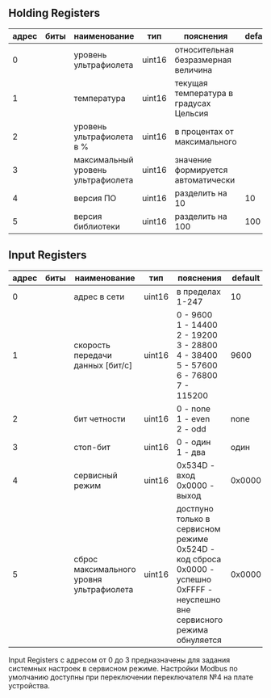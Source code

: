 
## Holding Registers
|адрес|биты|наименование|тип|пояснения|default
|---|---|---|---|---|---|
0||уровень ультрафиолета|uint16|относительная безразмерная величина|
1||температура|uint16|текущая температура в градусах Цельсия|
2||уровень ультрафиолета в %|uint16|в процентах от максимального|
3||максимальный уровень ультрафиолета|uint16| значение формируется автоматически
4||версия ПО|uint16|разделить на 10|10
5||версия библиотеки|uint16|разделить на 100|100

## Input Registers
|адрес|биты|наименование|тип|пояснения|default
|---|---|---|---|---|---|
0||адрес в сети|uint16|в пределах 1-247|10
1||скорость передачи данных [бит/с]|uint16|0 - 9600<br> 1 - 14400<br> 2 - 19200<br> 3 - 28800<br>4 - 38400<br>5 - 57600<br>6 - 76800<br>7 - 115200|9600
2||бит четности|uint16|0 - none<br> 1 - even<br> 2 - odd|none
3||стоп-бит|uint16|0 - один<br> 1 - два|один
4||сервисный режим|uint16|0x534D - вход<br> 0x0000 - выход|0x0000
5||сброс максимального уровня ультрафиолета|uint16|достпуно только в сервисном режиме<br>0x524D - код сброса<br>0x0000 - успешно<br>0xFFFF - неуспешно<br>вне сервисного режима обнуляется|0x0000

Input Registers с адресом от 0 до 3 предназначены для задания системных настроек в сервисном режиме. Настройки Modbus по умолчанию доступны при переключении переключателя №4 на плате устройства.


